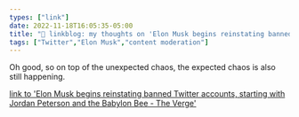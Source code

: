 ```yaml
---
types: ["link"]
date: 2022-11-18T16:05:35-05:00
title: "🔗 linkblog: my thoughts on 'Elon Musk begins reinstating banned Twitter accounts, starting with Jordan Peterson and the Babylon Bee - The Verge'"
tags: ["Twitter","Elon Musk","content moderation"]
---
```

Oh good, so on top of the unexpected chaos, the expected chaos is also still happening.  
 

[link to 'Elon Musk begins reinstating banned Twitter accounts, starting with Jordan Peterson and the Babylon Bee - The Verge'](https://www.theverge.com/2022/11/18/23466625/elon-musk-twitter-reinstatement-jordan-peterson-kathy-griffin-babylon-bee)
